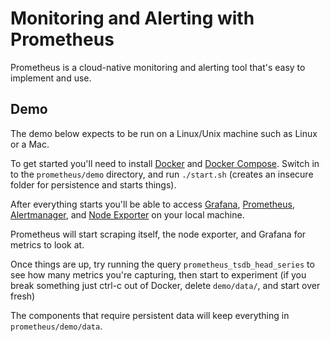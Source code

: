 Monitoring and Alerting with Prometheus
=======================================

Prometheus is a cloud-native monitoring and alerting tool that's easy
to implement and use.

## Demo

The demo below expects to be run on a Linux/Unix machine such as Linux or a Mac.

To get started you'll need to install [Docker](https://docs.docker.com/install/) and
[Docker Compose](https://docs.docker.com/compose/install/). Switch in to the
`prometheus/demo` directory, and run `./start.sh` (creates an insecure folder for
persistence and starts things).

After everything starts you'll be able to access [Grafana](http://localhost:3000),
[Prometheus](http://localhost:9090), [Alertmanager](http://localhost:9093), and
[Node Exporter](http://localhost:9100) on your local machine.

Prometheus will start scraping itself, the node exporter, and Grafana for metrics to look
at.

Once things are up, try running the query `prometheus_tsdb_head_series` to see how many
metrics you're capturing, then start to experiment (if you break something just ctrl-c
out of Docker, delete `demo/data/`, and start over fresh)

The components that require persistent data will keep everything in `prometheus/demo/data`.